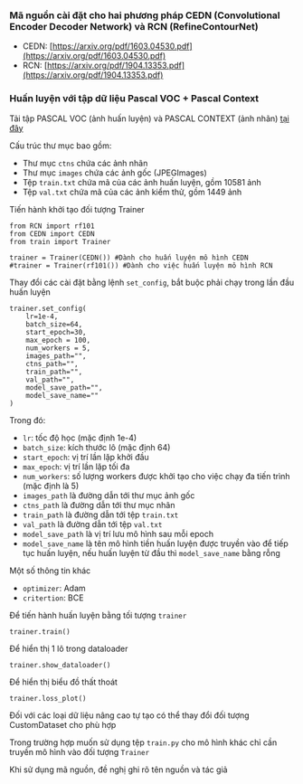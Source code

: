 ### Mã nguồn cài đặt cho hai phương pháp CEDN (Convolutional Encoder Decoder Network) và RCN (RefineContourNet)

  - CEDN: [https://arxiv.org/pdf/1603.04530.pdf](https://arxiv.org/pdf/1603.04530.pdf)
  - RCN: [https://arxiv.org/pdf/1904.13353.pdf](https://arxiv.org/pdf/1904.13353.pdf)

### Huấn luyện với tập dữ liệu Pascal VOC + Pascal Context

Tải tập PASCAL VOC (ảnh huấn luyện) và PASCAL CONTEXT (ảnh nhãn) [tại đây](https://drive.google.com/drive/folders/15g2GNEQtr8ip9Tg-P_cTaK-iRKNZEtjQ?usp=sharing)

Cấu trúc thư mục bao gồm:
  - Thư mục `ctns` chứa các ảnh nhãn
  - Thư mục `images` chứa các ảnh gốc (JPEGImages)
  - Tệp `train.txt` chứa mã của các ảnh huấn luyện, gồm 10581 ảnh
  - Tệp `val.txt` chứa mã của các ảnh kiểm thử, gồm 1449 ảnh

Tiến hành khởi tạo đối tượng Trainer

```
from RCN import rf101
from CEDN import CEDN
from train import Trainer

trainer = Trainer(CEDN()) #Dành cho huấn luyện mô hình CEDN
#trainer = Trainer(rf101()) #Dành cho việc huấn luyện mô hình RCN
```

Thay đổi các cài đặt bằng lệnh `set_config`, bắt buộc phải chạy trong lần đầu huấn luyện

```
trainer.set_config(
    lr=1e-4, 
    batch_size=64,
    start_epoch=30,
    max_epoch = 100,
    num_workers = 5,
    images_path="",
    ctns_path="",
    train_path="",
    val_path="",
    model_save_path="",
    model_save_name=""
)
```

Trong đó:
 - `lr`: tốc độ học (mặc định 1e-4)
 - `batch_size`: kích thước lô (mặc định 64)
 - `start_epoch`: vị trí lần lặp khởi đầu
 - `max_epoch`: vị trí lần lặp tối đa
 - `num_workers`: số lượng workers được khởi tạo cho việc chạy đa tiến trình (mặc định là 5)
 - `images_path` là đường dẫn tới thư mục ảnh gốc
 - `ctns_path` là đường dẫn tới thư mục nhãn
 - `train_path` là đường dẫn tới tệp `train.txt`
 - `val_path` là đường dẫn tới tệp `val.txt`
 - `model_save_path` là vị trí lưu mô hình sau mỗi epoch
 - `model_save_name` là tên mô hình tiền huấn luyện được truyền vào để tiếp tục huấn luyện, nếu huấn luyện từ đầu thì `model_save_name` bằng rỗng

Một số thông tin khác 
 - `optimizer`: Adam
 - `critertion`: BCE

Để tiến hành huấn luyện bằng tối tượng `trainer`

```
trainer.train()
```

Để hiển thị 1 lô trong dataloader

```
trainer.show_dataloader()
```

Để hiển thị biểu đồ thất thoát

```
trainer.loss_plot()
```

Đối với các loại dữ liệu nâng cao tự tạo có thể thay đổi đối tượng CustomDataset cho phù hợp

Trong trường hợp muốn sử dụng tệp `train.py` cho mô hình khác chỉ cần truyền mô hình vào đối tượng `Trainer`

Khi sử dụng mã nguồn, đề nghị ghi rõ tên nguồn và tác giả


